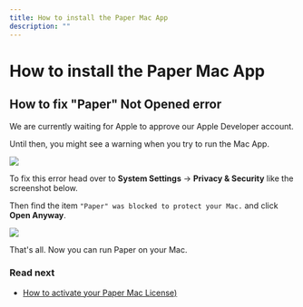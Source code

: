 ```yaml
---
title: How to install the Paper Mac App
description: "" 
---
```


# How to install the Paper Mac App

## How to fix "Paper" Not Opened error

We are currently waiting for Apple to approve our Apple Developer account.

Until then, you might see a warning when you try to run the Mac App.

![](/docs/mac_1.png)

To fix this error head over to **System Settings** -> **Privacy & Security** like the screenshot below.

Then find the item `"Paper" was blocked to protect your Mac.` and click **Open Anyway**.

![](/docs/mac_2.png)

That's all. Now you can run Paper on your Mac.

### Read next

- [How to activate your Paper Mac License)](/docs/mac-app/license)